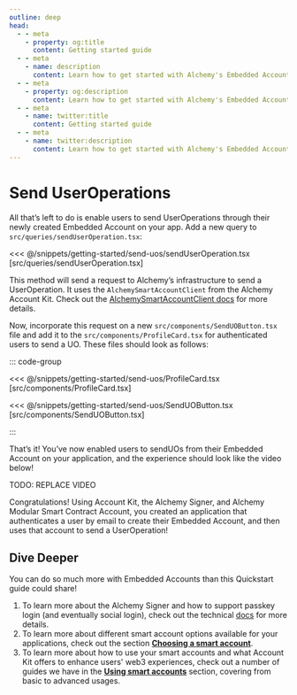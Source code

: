 ```yaml
---
outline: deep
head:
  - - meta
    - property: og:title
      content: Getting started guide
  - - meta
    - name: description
      content: Learn how to get started with Alchemy's Embedded Accounts using Account Kit and the Alchemy Signer, Modular Smart Contract Account, Rundler and Gas Manager.
  - - meta
    - property: og:description
      content: Learn how to get started with Alchemy's Embedded Accounts using Account Kit and the Alchemy Signer, Modular Smart Contract Account, Rundler and Gas Manager.
  - - meta
    - name: twitter:title
      content: Getting started guide
  - - meta
    - name: twitter:description
      content: Learn how to get started with Alchemy's Embedded Accounts using Account Kit and the Alchemy Signer, Modular Smart Contract Account, Rundler and Gas Manager.
---
```


# Send UserOperations

All that’s left to do is enable users to send UserOperations through their newly created Embedded Account on your app. Add a new query to `src/queries/sendUserOperation.tsx`:

<<< @/snippets/getting-started/send-uos/sendUserOperation.tsx [src/queries/sendUserOperation.tsx]

This method will send a request to Alchemy’s infrastructure to send a UserOperation. It uses the `AlchemySmartAccountClient` from the Alchemy Account Kit. Check out the [AlchemySmartAccountClient docs](https://accountkit.alchemy.com/packages/aa-alchemy/smart-account-client/) for more details.

Now, incorporate this request on a new `src/components/SendUOButton.tsx` file and add it to the `src/components/ProfileCard.tsx` for authenticated users to send a UO. These files should look as follows:

::: code-group

<<< @/snippets/getting-started/send-uos/ProfileCard.tsx [src/components/ProfileCard.tsx]

<<< @/snippets/getting-started/send-uos/SendUOButton.tsx [src/components/SendUOButton.tsx]

:::

That’s it! You’ve now enabled users to sendUOs from their Embedded Account on your application, and the experience should look like the video below!

TODO: REPLACE VIDEO
<VideoEmbed src="/videos/embedded-accounts-auth.mp4" />

Congratulations! Using Account Kit, the Alchemy Signer, and Alchemy Modular Smart Contract Account, you created an application that authenticates a user by email to create their Embedded Account, and then uses that account to send a UserOperation!

## Dive Deeper

You can do so much more with Embedded Accounts than this Quickstart guide could share!

1. To learn more about the Alchemy Signer and how to support passkey login (and eventually social login), check out the technical [docs](https://accountkit.alchemy.com/packages/aa-alchemy/signer/overview.html) for more details.
2. To learn more about different smart account options available for your applications, check out the section **[Choosing a smart account](https://accountkit.alchemy.com/smart-accounts/)**.
3. To learn more about how to use your smart accounts and what Account Kit offers to enhance users' web3 experiences, check out a number of guides we have in the **[Using smart accounts](https://accountkit.alchemy.com/using-smart-accounts/send-user-operations.html)** section, covering from basic to advanced usages.
